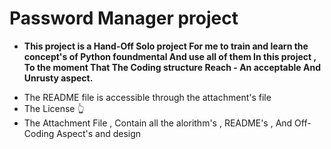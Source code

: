 # Password Manager project

- **This project is a Hand-Off Solo project For me to train and learn the concept's of Python foundmental And use all of them In this project , To the moment That The Coding structure Reach - An acceptable And Unrusty aspect.**

 + The README file is accessible through the attachment's file
 + The License 👆
 + The Attachment File , Contain all the alorithm's , README's , And Off-Coding Aspect's and design

